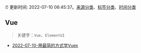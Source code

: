:alarm_clock: 更新时间: 2022-07-10 06:45:37。[来源分类](../README.md)、[标签分类](../TAGS.md)、[时间分类](../TIMELINE.md)

## Vue


> 关键字：`Vue`、`ElementUI`



- [2022-07-10-用最简的方式学Vuex](https://toutiao.io/k/xfa0qtk) 
